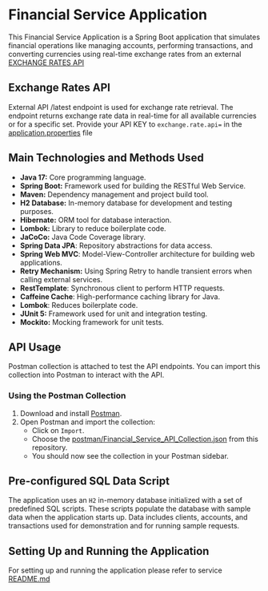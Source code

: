 # Financial Service Application

This Financial Service Application is a Spring Boot application that simulates financial operations like managing accounts, 
performing transactions, and converting currencies using real-time exchange rates from an external [EXCHANGE RATES API](https://apilayer.com/marketplace/exchangerates_data-api)

## Exchange Rates API
External API /latest endpoint is used for exchange rate retrieval.
The endpoint returns exchange rate data in real-time for all available currencies or for a specific set.
Provide your API KEY to `exchange.rate.api=` in the [application.properties](https://github.com/AnzelikaGorbaca/fintech/blob/master/financial-service/src/main/resources/application.properties) file

## Main Technologies and Methods Used

- **Java 17:** Core programming language.
- **Spring Boot:** Framework used for building the RESTful Web Service.
- **Maven:** Dependency management and project build tool.
- **H2 Database:** In-memory database for development and testing purposes.
- **Hibernate:** ORM tool for database interaction.
- **Lombok:** Library to reduce boilerplate code.
- **JaCoCo:** Java Code Coverage library.
- **Spring Data JPA**: Repository abstractions for data access.
- **Spring Web MVC**: Model-View-Controller architecture for building web applications.
- **Retry Mechanism:** Using Spring Retry to handle transient errors when calling external services.
- **RestTemplate**: Synchronous client to perform HTTP requests.
- **Caffeine Cache**: High-performance caching library for Java.
- **Lombok**: Reduces boilerplate code.
- **JUnit 5:** Framework used for unit and integration testing.
- **Mockito:** Mocking framework for unit tests.


## API Usage

Postman collection is attached to test the API endpoints. 
You can import this collection into Postman to interact with the API.

### Using the Postman Collection

1. Download and install [Postman](https://www.postman.com/downloads/).
2. Open Postman and import the collection:
   - Click on `Import`.
   - Choose the [postman/Financial_Service_API_Collection.json](https://github.com/AnzelikaGorbaca/fintech/blob/master/financial-service/postman/Financial_Service_API_Collection.json) from this repository.
   - You should now see the collection in your Postman sidebar.

## Pre-configured SQL Data Script

The application uses an `H2` in-memory database initialized with a set of predefined SQL scripts. 
These scripts populate the database with sample data when the application starts up.
Data includes clients, accounts, and transactions used for demonstration and for running sample requests.

## Setting Up and Running the Application

For setting up and running the application please refer to service [README.md](https://github.com/AnzelikaGorbaca/fintech/blob/master/financial-service/README.md)


